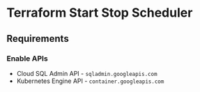 # Terraform Start Stop Scheduler

## Requirements

### Enable APIs

- Cloud SQL Admin API - `sqladmin.googleapis.com`
- Kubernetes Engine API - `container.googleapis.com`
